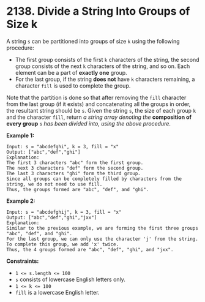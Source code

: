 # 2138. Divide a String Into Groups of Size k
A string `s` can be partitioned into groups of size `k` using the following procedure:  
- The first group consists of the first `k` characters of the string, the second group consists of the next `k` characters of the string, and so on. Each element can be a part of **exactly one** group.  
- For the last group, if the string **does not** have `k` characters remaining, a character `fill` is used to complete the group.  

Note that the partition is done so that after removing the `fill` character from the last group (if it exists) and concatenating all the groups in order, the resultant string should be `s`. Given the string `s`, the size of each group `k` and the character `fill`, return *a string array denoting the* **composition of every group** `s` *has been divided into, using the above procedure*.

**Example 1:**
```
Input: s = "abcdefghi", k = 3, fill = "x"
Output: ["abc","def","ghi"]
Explanation:
The first 3 characters "abc" form the first group.
The next 3 characters "def" form the second group.
The last 3 characters "ghi" form the third group.
Since all groups can be completely filled by characters from the string, we do not need to use fill.
Thus, the groups formed are "abc", "def", and "ghi".
```

**Example 2:**
```
Input: s = "abcdefghij", k = 3, fill = "x"
Output: ["abc","def","ghi","jxx"]
Explanation:
Similar to the previous example, we are forming the first three groups "abc", "def", and "ghi".
For the last group, we can only use the character 'j' from the string. To complete this group, we add 'x' twice.
Thus, the 4 groups formed are "abc", "def", "ghi", and "jxx".
```

**Constraints:**
- `1 <= s.length <= 100`
- `s` consists of lowercase English letters only.
- `1 <= k <= 100`
- `fill` is a lowercase English letter.
